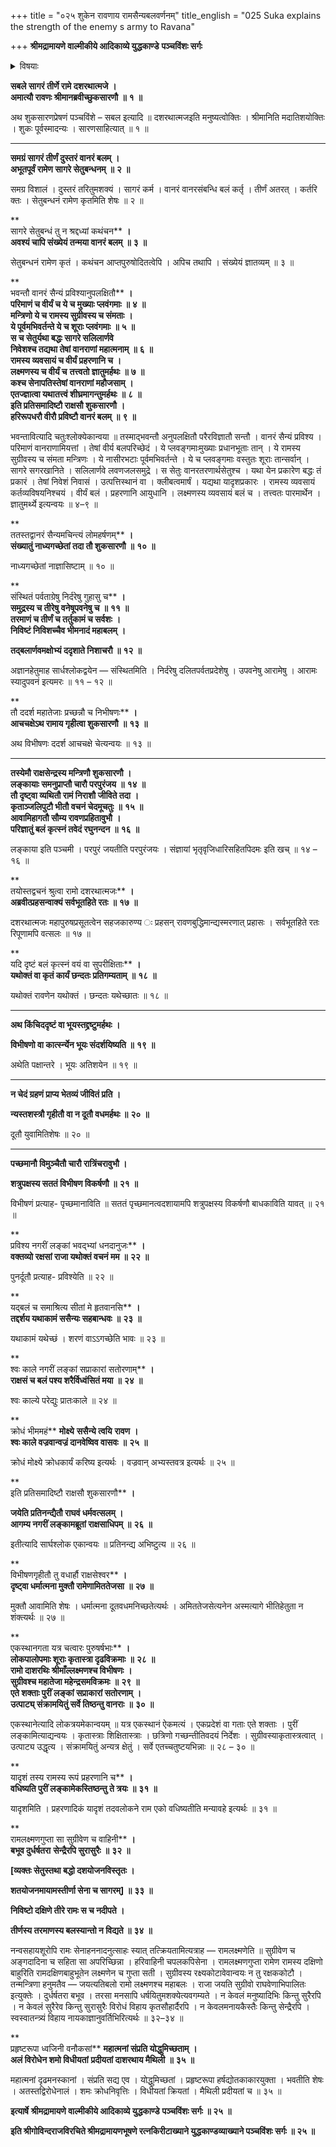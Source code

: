 +++
title = "०२५ शुकेन रावणाय रामसैन्यबलवर्णनम्"
title_english = "025 Suka explains the strength of the enemy s army to Ravana"

+++
**श्रीमद्रामायणे वाल्मीकीये आदिकाव्ये युद्धकाण्डे** **पञ्चविंशः सर्गः**


<details><summary>विषयाः</summary>

विभीषणेन रावणप्रेरणया रामसेनागणनाद्यर्थंप्रहितयोः कपिरूपधारणेनकपिसेना -प्रविष्टयोः शुकसारणनाम्नो राक्षसयोग्रहणेन रामेप्रत्यर्पणम् ॥ १ ॥ स्वप्रार्थनया रावणे संदेशनिवेदनचोदन पूर्वकं राममोचिताभ्यांशुकसारणाभ्यां रावणमेत्य तंप्रति विभीषणकृतस्वग्रहणादिनिवेदनम् ॥ २ ॥ तथा वानरसेनाया अपरिच्छेद्यत्व निवेदन पूर्वकं रामप्रभाववर्णनेनसीताप्रदानपूर्वकं तेनसन्धिविधानम् ॥ ३ ॥

</details>


**सबले सागरं तीर्णे रामे दशरथात्मजे** **।  
अमात्यौ रावणः श्रीमानब्रवीच्छुकसारणौ** **॥** **१** **॥**

अथ शुकसारणप्रेषणं पञ्चविंशे – सबल इत्यादि ॥ दशरथात्मजइति मनुष्यत्वोक्तिः । श्रीमानिति मदातिशयोक्तिः । शुकः पूर्वस्मादन्यः । सारणसाहित्यात् ॥ १ ॥

****

**समग्रं सागरं तीर्णं दुस्तरं वानरं बलम्** **।  
अभूतपूर्वं रामेण सागरे सेतुबन्धनम्** **॥** **२** **॥**

समग्र विशालं । दुस्तरं तरितुमशक्यं । सागरं कर्म । वानरं वानरसंबन्धि बलं कर्तृ । तीर्णं अतरत् । कर्तरि क्तः । सेतुबन्धनं रामेण कृतमिति शेषः ॥ २ ॥

**  
सागरे सेतुबन्धं तु न श्रद्दध्यां कथंचन** **।  
अवश्यं चापि संख्येयं तन्मया वानरं बलम्** **॥** **३** **॥**

सेतुबन्धनं रामेण कृतं । कथंचन आप्तपुरुषोदितत्वेपि । अपिच तथापि । संख्येयं ज्ञातव्यम् ॥ ३ ॥

**  
भवन्तौ वानरं सैन्यं प्रविश्यानुपलक्षितौ** **।  
परिमाणं च वीर्यं च ये च मुख्याः प्लवंगमाः** **॥** **४** **॥  
मन्त्रिणो ये च रामस्य सुग्रीवस्य च संमताः** **।  
ये पूर्वमभिवर्तन्ते ये च शूराः प्लवंगमाः** **॥** **५** **॥  
स च सेतुर्यथा बद्धः सागरे सलिलार्णवे  
निवेशश्च तद्यथा तेषां वानराणां महात्मनाम्** **॥** **६** **॥  
रामस्य व्यवसायं च वीर्यं प्रहरणानि च** **।  
लक्ष्मणस्य च वीर्यं च** **तत्त्वतो ज्ञातुमर्हथः** **॥** **७** **॥  
कश्च सेनापतिस्तेषां वानराणां महौजसाम्** **।  
एतज्ज्ञात्वा यथातत्त्वं शीघ्रमागन्तुमर्हथः** **॥** **८** **॥  
इति प्रतिसमादिष्टौ राक्षसौ शुकसारणौ** **।  
हरिरूपधरौ वीरौ प्रविष्टौ वानरं बलम्** **॥** **९** **॥**

भवन्तावित्यादि चतुःश्लोक्येकान्वया ॥ तस्माद्भवन्तौ अनुपलक्षितौ परैरविज्ञातौ सन्तौ । वानरं सैन्यं प्रविश्य । परिमाणं वानराणामियत्तां । तेषां वीर्य बलपरिच्छेदं । ये प्लवङ्गमाःमुख्याः प्रधानभूताः तान् । ये रामस्य सुग्रीवस्य च संमता मन्त्रिणः । ये नासीरभटाः पूर्वमभिवर्तन्ते । ये च प्लवङ्गमाः वस्तुतः शूराः तान्सर्वान् । सागरे सगरखानिते । सलिलार्णवे लवणजलसमुद्रे । स सेतुः वानरतरणार्थसेतुश्च । यथा येन प्रकारेण बद्धः तं प्रकारं । तेषां निवेशं निवासं । उत्पत्तिस्थानं वा । क्लीबत्वमार्षं । यद्यथा यादृशप्रकारः । रामस्य व्यवसायं कर्तव्यविषयनिश्चयं । वीर्यं बलं । प्रहरणानि आयुधानि । लक्ष्मणस्य व्यवसायं बलं च । तत्त्वतः पारमार्थेन । ज्ञातुमर्थ्ये इत्यन्वयः ॥ ४–९ ॥

**  
ततस्तद्वानरं सैन्यमचिन्त्यं लोमहर्षणम्** **।  
संख्यातुं नाध्यगच्छेतां तदा तौ शुकसारणौ** **॥** **१०** **॥**

नाध्यगच्छेतां नाज्ञासिष्टाम् ॥ १० ॥

**  
संस्थितं पर्वताग्रेषु निर्दरेषु गुहासु च** **।  
समुद्रस्य च तीरेषु वनेषूपवनेषु च** **॥** **११** **॥  
तरमाणं च तीर्णं च तर्तुकामं च सर्वशः** **।  
निविष्टं निविशच्चैव भीमनादं महाबलम्** **।**

**तद्बलार्णवमक्षोभ्यं ददृशाते निशाचरौ ॥** **१२** **॥**

अज्ञानहेतुमाह सार्धश्लोकद्वयेन — संस्थितमिति । निर्दरेषु दलितपर्वतप्रदेशेषु । उपवनेषु आरामेषु । आरामः स्यादुपवनं इत्यमरः ॥ ११ – १२ ॥

**  
तौ ददर्श महातेजाः प्रच्छन्नौ च निभीषणः** **।  
आचचक्षेऽथ रामाय गृहीत्वा शुकसारणौ** **॥** **१३** **॥**

अथ विभीषणः ददर्श आचचक्षे चेत्यन्वयः ॥ १३ ॥

****

**तस्येमौ राक्षसेन्द्रस्य मन्त्रिणौ शुकसारणौ ।  
लङ्कायाः समनुप्राप्तौ चारौ परपुरंजय** **॥** **१४** **॥  
तौ दृष्ट्वा व्यथितौ रामं निराशौ जीविते तदा** **।  
कृताञ्जलिपुटौ भीतौ वचनं चेदमूचतुः** **॥** **१५** **॥  
आवामिहागतौ सौम्य रावणप्रहितावुभौ** **।  
परिज्ञातुं बलं कृत्स्नं तवेदं रघुनन्दन** **॥** **१६** **॥**

लङ्काया इति पञ्चमी । परपुरं जयतीति परपुरंजयः । संज्ञायां भृतृवृजिधारिसहितपिदमः इति खच् ॥ १४ – १६ ॥

**  
तयोस्तद्वचनं श्रुत्वा रामो दशरथात्मजः** **।  
अब्रवीत्प्रहसन्वाक्यं सर्वभूतहिते रतः** **॥** **१७** **॥**

दशरथात्मजः महापुरुषप्रसूतत्वेन सहजकारुण्य ः प्रहसन् रावणबुद्धिमान्द्यस्मरणात् प्रहासः । सर्वभूतहिते रतः रिपूणामपि वत्सलः ॥ १७ ॥

**  
यदि दृष्टं बलं कृत्स्नं वयं वा सुपरीक्षिताः** **।  
यथोक्तं वा कृतं कार्यं छन्दतः प्रतिगम्यताम्** **॥** **१८** **॥**

यथोक्तं रावणेन यथोक्तं । छन्दतः यथेच्छातः ॥ १८ ॥

****

**अथ किंचिददृष्टं वा भूयस्तद्द्रष्टुमर्हथः ।**

**विभीषणो वा कार्त्स्न्येन भूयः संदर्शयिष्यति ॥** **१९** **॥**

अथेति पक्षान्तरे । भूयः अतिशयेन ॥ १९ ॥

****

**न चेदं ग्रहणं प्राप्य भेतव्यं जीवितं प्रति ।**

**न्यस्तशस्त्रौ गृहीतौ वा न दूतौ वधमर्हथः ॥** **२०** **॥**

दूतौ युवामितिशेषः ॥ २० ॥

****

**पच्छमानौ विमुञ्चैतौ चारौ रात्रिंचरावुभौ ।**

**शत्रुपक्षस्य सततं विभीषण विकर्षणौ ॥** **२१** **॥**

विभीषणं प्रत्याह- पृच्छमानाविति ॥ सततं पृच्छमानत्वदशायामपि शत्रुपक्षस्य विकर्षणौ बाधकाविति यावत् ॥ २१ ॥

**  
प्रविश्य नगरीं लङ्कां भवद्भ्यां धनदानुजः** **।  
वक्तव्यो रक्षसां राजा यथोक्तं वचनं मम** **॥** **२२** **॥**

पुनर्दूतौ प्रत्याह- प्रविश्येति ॥ २२ ॥

**  
यद्बलं च समाश्रित्य सीतां मे हृतवानसि** **।  
तद्दर्शय यथाकामं ससैन्यः सहबान्धवः** **॥** **२३** **॥**

यथाकामं यथेच्छं । शरणं वाऽऽगच्छेति भावः ॥ २३ ॥

**  
श्वः काले नगरीं लङ्कां सप्राकारां सतोरणाम्** **।  
राक्षसं च बलं पश्य शरैर्विध्वंसितं मया** **॥** **२४** **॥**

श्वः काल्ये परेद्युः प्रातःकाले ॥ २४ ॥

**  
क्रोधं भीममहं** **मोक्ष्ये** **ससैन्ये त्वयि** **रावण** **।  
श्वः काले वज्रवान्वज्रं दानवेष्विव वासवः** **॥** **२५** **॥**

क्रोधं मोक्ष्ये क्रोधकार्यं करिष्य इत्यर्थः । वज्रवान् अभ्यस्तवत्र इत्यर्थः ॥ २५ ॥

**  
इति प्रतिसमादिष्टौ राक्षसौ शुकसारणौ** **।**

**जयेति प्रतिनन्द्यैतौ राघवं धर्मवत्सलम् ।  
आगम्य नगरीं लङ्कामब्रूतां राक्षसाधिपम्** **॥** **२६** **॥**

इतीत्यादि सार्घश्लोक एकान्वयः ॥ प्रतिनन्द्य अभिष्टुत्य ॥ २६ ॥

**  
विभीषणगृहीतौ तु वधार्हौ राक्षसेश्वर** **।  
दृष्ट्वा धर्मात्मना मुक्तौ रामेणामिततेजसा** **॥** **२७** **॥**

मुक्तौ आवामिति शेषः । धर्मात्मना दूतवधमनिच्छतेत्यर्थः । अमिततेजसेत्यनेन अस्मत्यागे भीतिहेतुता न शंक्त्यर्थः ॥ २७ ॥

**  
एकस्थानगता यत्र चत्वारः पुरुषर्षभाः** **।  
लोकपालोपमाः शूराः कृतास्त्रा दृढविक्रमाः** **॥** **२८** **॥  
रामो दाशरथिः श्रीमाँल्लक्ष्मणश्च विभीषणः** **।  
सुग्रीवश्च महातेजा महेन्द्रसमविक्रमः** **॥** **२९** **॥  
एते शक्ताः पुरीं लङ्कां सप्राकारां सतोरणाम्** **।  
उत्पाट्य् संक्रामयितुं सर्वे तिष्ठन्तु वानराः** **॥** **३०** **॥**

एकस्थानेत्यादि लोकत्रयमेकान्वयम् ॥ यत्र एकस्थानं ऐकमत्यं । एकप्रदेशं वा गताः एते शक्ताः । पुरीं लङ्कामित्याद्यन्वयः । कृतास्त्राः शिक्षितास्त्राः । छत्रिणो गच्छन्तीतिवदयं निर्देशः । सुग्रीवस्याकृतास्त्रत्वात् । उत्पाट्य उद्धृत्य । संक्रामयितुं अन्यत्र क्षेतुं । सर्वे एतच्चतुष्टयभिन्नाः ॥ २८ – ३० ॥

**  
यादृशं तस्य रामस्य रूपं प्रहरणानि च** **।  
वधिष्यति पुरीं लङ्कामेकस्तिष्ठन्तु ते त्रयः** **॥** **३१** **॥**

यादृशमिति । प्रहरणादिकं यादृशं तदवलोकने राम एको वधिष्यतीति मन्यावहे इत्यर्थः ॥ ३१ ॥

**  
रामलक्ष्मणगुप्ता सा सुग्रीवेण च वाहिनी** **।  
बभूव दुर्धर्षतरा** **सेन्द्रैरपि सुरासुरैः** **॥** **३२** **॥**

**\[व्यक्तः सेतुस्तथा बद्धो दशयोजनविस्तृतः ।**

**शतयोजनमायामस्तीर्णा सेना च सागरम्\] ॥** **३३** **॥**

**निविष्टो दक्षिणे तीरे रामः स च नदीपते ।**

**तीर्णस्य तरमाणस्य बलस्यान्तो न विद्यते ॥** **३४** **॥**

नन्वसहायशूरोपि रामः सेनाहननादनुत्साहः स्यात् तत्क्रियतामित्यत्राह — रामलक्ष्मणेति ॥ सुग्रीवेण च अङ्गदादिना च सहिता सा अपरिच्छिन्ना । हरिवाहिनी चपलकपिसेना । रामलक्ष्मणगुप्ता रामेण रामस्य दक्षिणो बाहुरिति रामदक्षिणबाहुभूतेन लक्ष्मणेन च गुप्ता सती । सुग्रीवस्य रक्ष्यकोटावेवान्वयः न तु रक्षककोटौ । तन्मन्त्रिणा हनुमतैव — जयत्यतिबलो रामो लक्ष्मणश्च महाबलः । राजा जयति सुग्रीवो राघवेणाभिपालितः इत्युक्तेः । दुर्धर्षतरा बभूव । तरसा मनसापि धर्षयितुमशक्येत्यवगम्यते । न केवलं मनुष्यादिभिः किन्तु सुरैरपि । न केवलं सुरैरेव किन्तु सुरासुरैः विरोधं विहाय कृतसौहार्दैरपि । न केवलमनायकैस्तैः किन्तु सेन्द्रैरपि । स्वस्वातन्त्र्यं विहाय नायकाज्ञानुवर्तिभिरित्यर्थः ॥ ३२–३४ ॥

**  
प्रहृष्टरूपा ध्वजिनी वनौकसां** **महात्मनां संप्रति योद्धुमिच्छताम्** **।  
अलं विरोधेन शमो विधीयतां** **प्रदीयतां दाशरथाय मैथिली** **॥** **३५** **॥**

महात्मनां दृढमनस्कानां । संप्रति सद्य एव । योद्धुमिच्छतां । प्रहृष्टरूपा हर्षद्योतकाकारयुक्ता । भवतीति शेषः । अतस्तद्विरोधेनालं । शमः क्रोधनिवृत्तिः । विधीयतां क्रियतां । मैथिली प्रदीयतां च ॥ ३५ ॥

**इत्यार्षे** **श्रीमद्रामायणे वाल्मीकीये आदिकाव्ये युद्धकाण्डे** **पञ्चविंशः सर्गः ॥ २५** **॥**

**इति श्रीगोविन्दराजविरचिते श्रीमद्रामायणभूषणे रत्नकिरीटाख्याने युद्धकाण्डव्याख्याने पञ्चविंशः सर्गः ॥ २५ ॥**
